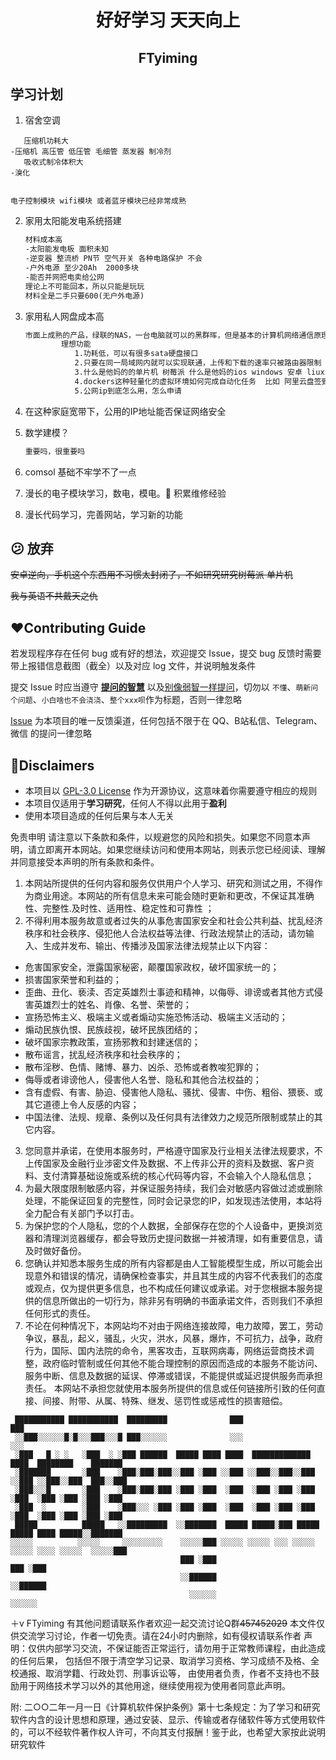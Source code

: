 <div align="center">
    <h1>好好学习 天天向上</h1>
    <h2>FTyiming</h2>
</div>

## **学习计划**

1. 宿舍空调

```
   压缩机功耗大
-压缩机 高压管 低压管 毛细管 蒸发器 制冷剂
   吸收式制冷体积大
-溴化


电子控制模块 wifi模块 或者蓝牙模块已经非常成熟
```

2. 家用太阳能发电系统搭建

   ```apache
   材料成本高
   -太阳能发电板 面积未知
   -逆变器 整流桥 PN节 空气开关 各种电路保护 不会
   -户外电源 至少20Ah  2000多块
   -能否并网把电卖给公网
   理论上不可能回本，所以只能是玩玩
   材料全是二手只要600(无户外电源)
   ```
3. 家用私人网盘成本高

   ```apache
   市面上成熟的产品，绿联的NAS，一台电脑就可以的黑群晖，但是基本的计算机网络通信原理不会。
           理想功能
              1.功耗低，可以有很多sata硬盘接口
              2.只要在同一局域网内就可以实现联通，上传和下载的速率只被路由器限制
              3.什么是他妈的的单片机 树莓派 什么是他妈的ios windows 安卓 liuxs
              4.dockers这种轻量化的虚拟环境如何完成自动化任务  比如 阿里云盘签到 如何完成多线程高并发的自动化任务
              5.公网ip到底怎么用，怎么申请
   ```
4. 在这种家庭宽带下，公用的IP地址能否保证网络安全
5. 数学建模？

   ```apache
   重要吗，很重要吗
   ```
6. comsol 基础不牢学不了一点
7. 漫长的电子模块学习，数电，模电。👀️ 积累维修经验
8. 漫长代码学习，完善网站，学习新的功能

## 😕 放弃

~~安卓逆向，手机这个东西用不习惯太封闭了，不如研究研究树莓派 单片机~~

~~我与英语不共戴天之仇~~




## ❤️Contributing Guide

若发现程序存在任何 bug 或有好的想法，欢迎提交 Issue，提交 bug 反馈时需要带上报错信息截图（截全）以及对应 log 文件，并说明触发条件

提交 Issue 时应当遵守 **[提问的智慧](https://github.com/ryanhanwu/How-To-Ask-Questions-The-Smart-Way/blob/main/README-zh_CN.md)** 以及[别像弱智一样提问](https://github.com/tangx/Stop-Ask-Questions-The-Stupid-Ways)，切勿以 `不懂`、`萌新问个问题`、`小白啥也不会浇浇`、`整个xxx呗`作为标题，否则一律忽略

[Issue](https://github.com/SocialSisterYi/CxKitty/issues) 为本项目的唯一反馈渠道，任何包括不限于在 QQ、B站私信、Telegram、微信 的提问一律忽略

## 🤡Disclaimers

- 本项目以 [GPL-3.0 License](https://github.com/SocialSisterYi/CxKitty/blob/main/LICENSE) 作为开源协议，这意味着你需要遵守相应的规则
- 本项目仅适用于**学习研究**，任何人不得以此用于**盈利**
- 使用本项目造成的任何后果与本人无关

免责申明
请注意以下条款和条件，以规避您的风险和损失。如果您不同意本声明，请立即离开本网站。如果您继续访问和使用本网站，则表示您已经阅读、理解并同意接受本声明的所有条款和条件。

1. 本网站所提供的任何内容和服务仅供用户个人学习、研究和测试之用，不得作为商业用途。本网站的所有信息未来可能会随时更新和更改，不保证其准确性、完整性.及时性、适用性、稳定性和可靠性 ；
2. 不得利用本服务故意或者过失的从事危害国家安全和社会公共利益、扰乱经济秩序和社会秩序、侵犯他人合法权益等法律、行政法规禁止的活动，请勿输入、生成并发布、输出、传播涉及国家法律法规禁止以下内容：

* 危害国家安全，泄露国家秘密，颠覆国家政权，破坏国家统一的；
* 损害国家荣誉和利益的；
* 歪曲、丑化、亵渎、否定英雄烈士事迹和精神，以侮辱、诽谤或者其他方式侵害英雄烈士的姓名、肖像、名誉、荣誉的；
* 宣扬恐怖主义、极端主义或者煽动实施恐怖活动、极端主义活动的；
* 煽动民族仇恨、民族歧视，破坏民族团结的；
* 破坏国家宗教政策，宣扬邪教和封建迷信的；
* 散布谣言，扰乱经济秩序和社会秩序的；
* 散布淫秽、色情、赌博、暴力、凶杀、恐怖或者教唆犯罪的；
* 侮辱或者诽谤他人，侵害他人名誉、隐私和其他合法权益的；
* 含有虚假、有害、胁迫、侵害他人隐私、骚扰、侵害、中伤、粗俗、猥亵、或其它道德上令人反感的内容；
* 中国法律、法规、规章、条例以及任何具有法律效力之规范所限制或禁止的其它内容。

3. 您同意并承诺，在使用本服务时，严格遵守国家及行业相关法律法规要求，不上传国家及金融行业涉密文件及数据、不上传非公开的资料及数据、客户资料、支付清算基础设施或系统的核心代码等内容，不会输入个人隐私信息；
4. 为最大限度限制敏感内容，并保证服务持续，我们会对敏感内容做过滤或删除处理，不能保证回复的完整性，同时会记录您的IP，如发现违法使用，本站将全力配合有关部门予以打击。
5. 为保护您的个人隐私，您的个人数据，全部保存在您的个人设备中，更换浏览器和清理浏览器缓存，都会导致历史提问数据一并被清理，如有重要信息，请及时做好备份。
6. 您确认并知悉本服务生成的所有内容都是由人工智能模型生成，所以可能会出现意外和错误的情况，请确保检查事实，并且其生成的内容不代表我们的态度或观点，仅为提供更多信息，也不构成任何建议或承诺。对于您根据本服务提供的信息所做出的一切行为，除非另有明确的书面承诺文件，否则我们不承担任何形式的责任。
7. 不论在何种情况下，本网站均不对由于网络连接故障，电力故障，罢工，劳动争议，暴乱，起义，骚乱，火灾，洪水，风暴，爆炸，不可抗力，战争，政府行为，国际、国内法院的命令，黑客攻击，互联网病毒，网络运营商技术调整，政府临时管制或任何其他不能合理控制的原因而造成的本服务不能访问、服务中断、信息及数据的延误、停滞或错误，不能提供或延迟提供服务而承担责任。
   本网站不承担您就使用本服务所提供的信息或任何链接所引致的任何直接、间接、附带、从属、特殊、继发、惩罚性或惩戒性的损害赔偿。

```
 ███████████ ███████████  █████████              ███                   ███
 ░░███░░░░░░█░█░░░███░░░█ ███░░░░░░              ░░░                   ░░░
 ░███   █ ░ ░   ░███  ░ ░███ ██████  █████ ████ ████  █████████████   ████  ████████    ███████
 ░███████       ░███    ░███░███░███░░███ ░███ ░░███ ░░███░░███░░███ ░░███ ░░███░░███  ███░░███
 ░███░░░█       ░███    ░███░███░███ ░███ ░███  ░███  ░███ ░███ ░███  ░███  ░███ ░███ ░███ ░███
 ░███  ░        ░███    ░███░░░ ░███ ░███ ░███  ░███  ░███ ░███ ░███  ░███  ░███ ░███ ░███ ░███
 █████          █████   ░░█████████  ░░███████  █████ █████░███ █████ █████ ████ █████░░███████
░░░░░          ░░░░░     ░░░░░░░░░    ░░░░░███ ░░░░░ ░░░░░ ░░░ ░░░░░ ░░░░░ ░░░░ ░░░░░  ░░░░░███
                                      ███ ░███                                         ███ ░███
                                      ░░██████                                         ░░██████
                                        ░░░░░░                                           ░░░░░░
```

＋v FTyiming 有其他问题请联系作者欢迎一起交流讨论Q群~~457452029~~
本文件仅供交流学习讨论，作者一切免责。请在24小时内删除，如有侵权请联系作者
声明：仅供内部学习交流，不保证能否正常运行，请勿用于正常教师课程，由此造成的任何后果，
包括但不限于清空学习记录、取消学习资格、学习成绩不及格、全校通报、取消学籍、行政处罚、刑事诉讼等，
由使用者负责，作者不支持也不鼓励用于网络技术学习以外的其他用途，继续使用视为使用者同意此声明。

附: 二○○二年一月一日《计算机软件保护条例》第十七条规定：为了学习和研究软件内含的设计思想和原理，通过安装、显示、传输或者存储软件等方式使用软件的，可以不经软件著作权人许可，不向其支付报酬！鉴于此，也希望大家按此说明研究软件
